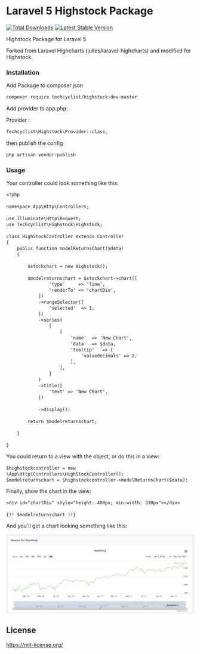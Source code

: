 # Laravel 5 Highstock Package

[![Total Downloads](https://poser.pugx.org/techcyclist/highstock/downloads)](https://packagist.org/packages/techcyclist/highstock)
[![Latest Stable Version](https://poser.pugx.org/techcyclist/highstock/v/stable)](https://packagist.org/packages/techcyclist/highstock)

Highstock Package for Laravel 5

Forked from Laravel Highcharts (julles/laravel-highcharts) and modified for Highstock.

### Installation

Add Package to composer.json

```sh
composer require techcyclist/highstock:dev-master
```
Add provider to app.php:

Provider :
```sh
Techcyclist\Highstock\Provider::class,
```

then publish the config 

``` sh
php artisan vendor:publish

```

### Usage
Your controller could look something like this:

```
<?php

namespace App\Http\Controllers;

use Illuminate\Http\Request;
use Techcyclist\Highstock\Highstock;

class HighStockController extends Controller
{
    public function modelReturnsChart($data)
    {

        $stockchart = new Highstock();

        $modelreturnschart = $stockchart->chart([
                'type'     => 'line',
                'renderTo' => 'chartDiv',
            ])
            ->rangeSelector([
                'selected'  => 1,
            ])
            ->series(
                [
                    [
                        'name'  => 'New Chart',
                        'data'  => $data,
                        'tooltip'   => [
                            'valuedecimals' => 2,
                        ],
                    ],
                ]
            )
            ->title([
                'text' => 'New Chart',
            ])

            ->display();

        return $modelreturnschart;

    }

}
```

You could return to a view with the object, or do this in a view:

```
$highstockcontroller = new \App\Http\Controllers\HighStockController();
$modelreturnschart = $highstockcontroller->modelReturnsChart($data);
```

Finally, show the chart in the view:

```
<div id="chartDiv" style="height: 400px; min-width: 310px"></div>

{!! $modelreturnschart !!}
```

And you'll get a chart looking something like this:

![Highstock Chart](https://github.com/techcyclist/laravel-highstock/blob/master/Screen%20Shot%202019-03-23%20at%208.31.43%20AM.png)

## License

https://mit-license.org/

